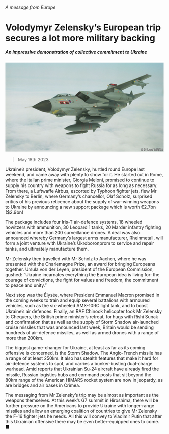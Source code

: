 ###### A message from Europe

# Volodymyr Zelensky’s European trip secures a lot more military backing 

##### An impressive demonstration of collective commitment to Ukraine 

![image](images/20230520_EUP505.jpg) 

> May 18th 2023 


Ukraine’s president, Volodymyr Zelensky, hurtled round Europe last weekend, and came away with plenty to show for it. He started out in Rome, where the Italian prime minister, Giorgia Meloni, promised to continue to supply his country with weapons to fight Russia for as long as necessary. From there, a Luftwaffe Airbus, escorted by Typhoon fighter jets, flew Mr Zelensky to Berlin, where Germany’s chancellor, Olaf Scholz, surprised critics of his previous reticence about the supply of war-winning weapons to Ukraine by announcing a new support package which is worth €2.7bn ($2.9bn)

The package includes four Iris-T air-defence systems, 18 wheeled howitzers with ammunition, 30 Leopard 1 tanks, 20 Marder infantry fighting vehicles and more than 200 surveillance drones. A deal was also announced whereby Germany’s largest arms manufacturer, Rheinmetall, will form a joint venture with Ukraine’s Ukroboronprom to service and repair tanks, and ultimately manufacture them.

Mr Zelensky then travelled with Mr Scholz to Aachen, where he was presented with the Charlemagne Prize, an award for bringing Europeans together. Ursula von der Leyen, president of the European Commission, gushed: “Ukraine incarnates everything the European idea is living for: the courage of convictions, the fight for values and freedom, the commitment to peace and unity.”

Next stop was the Élysée, where President Emmanuel Macron promised in the coming weeks to train and equip several battalions with armoured vehicles, such as the six-wheeled AMX-10RC light tank, and to boost Ukraine’s air defences. Finally, an RAF Chinook helicopter took Mr Zelensky to Chequers, the British prime minister’s retreat, for hugs with Rishi Sunak and confirmation that as well as the supply of Storm Shadow air-launched cruise missiles that was announced last week, Britain would be sending hundreds of air-defence missiles, as well as armed drones with a range of more than 200km.

The biggest game-changer for Ukraine, at least as far as its coming offensive is concerned, is the Storm Shadow. The Anglo-French missile has a range of at least 250km. It also has stealth features that make it hard for air-defence systems to spot, and carries a bunker-busting dual-charge warhead. Amid reports that Ukrainian Su-24 aircraft have already fired the missile, Russian logistics hubs and command posts that sit beyond the 80km range of the American HIMARS rocket system are now in jeopardy, as are bridges and air bases in Crimea.

The messaging from Mr Zelensky’s trip may be almost as important as the weapons themselves. At this week’s G7 summit in Hiroshima, there will be further pressure on the Americans to provide Ukraine with longer-range missiles and allow an emerging coalition of countries to give Mr Zelensky the F-16 fighter jets he needs. All this will convey to Vladimir Putin that after this Ukrainian offensive there may be even better-equipped ones to come. ■


